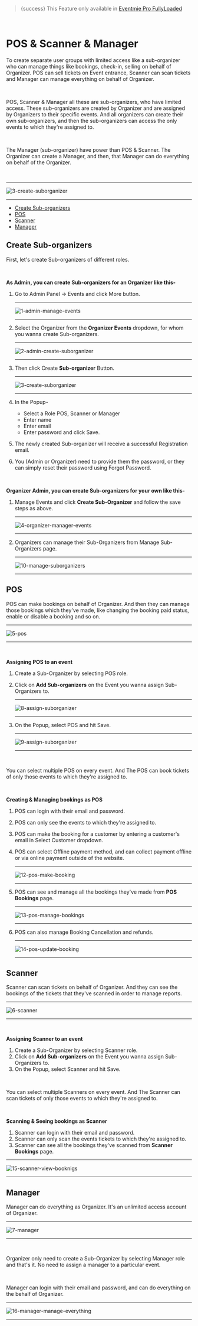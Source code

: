 > {success} This Feature only available in [Eventmie Pro FullyLoaded](https://classiebit.com/eventmie-pro-fullyloaded)

<br>

# POS & Scanner & Manager

To create separate user groups with limited access like a sub-organizer who can manage things like bookings, check-in, selling on behalf of Organizer. POS can sell tickets on Event entrance, Scanner can scan tickets and Manager can manage everything on behalf of Organizer.

<br>

POS, Scanner & Manager all these are sub-organizers, who have limited access. These sub-organizers are created by Organizer and are assigned by Organizers to their specific events. And all organizers can create their own sub-organizers, and then the sub-organizers can access the only events to which they're assigned to.

<br>

The Manager (sub-organizer) have power than POS & Scanner. The Organizer can create a Manager, and then, that Manager can do everything on behalf of the Organizer.

<br>

---

![3-create-suborganizer](/images/v2/EventmieProFullyLoadedV2.0/21.3-create-suborganizer.webp "3-create-suborganizer")

---

-   [Create Sub-organizers](#Create-Sub-organizers)
-   [POS](#POS)
-   [Scanner](#Scanner)
-   [Manager](#Manager)

<a name="Create-Sub-organizers"></a>

## Create Sub-organizers

First, let's create Sub-organizers of different roles.

<br>

**As Admin, you can create Sub-organizers for an Organizer like this-**

1. Go to Admin Panel -> Events and click More button.

    ***

    ![1-admin-manage-events](/images/v2/EventmieProFullyLoadedV2.0/19.1-admin-manage-events.webp "1-admin-manage-events")

    ***

2. Select the Organizer from the **Organizer Events** dropdown, for whom you wanna create Sub-organizers.

    ***

    ![2-admin-create-suborganizer](/images/v2/EventmieProFullyLoadedV2.0/21.3-create-suborganizer.webp "2-admin-create-suborganizer")

    ***

3. Then click Create **Sub-organizer** Button.

    ***

    ![3-create-suborganizer](/images/v2/EventmieProFullyLoadedV2.0/21.3-create-suborganizer.webp "3-create-suborganizer")

    ***

4. In the Popup-

    - Select a Role POS, Scanner or Manager
    - Enter name
    - Enter email
    - Enter password and click Save.

5. The newly created Sub-organizer will receive a successful Registration email.
6. You (Admin or Organizer) need to provide them the password, or they can simply reset their password using Forgot Password.

<br>

**Organizer Admin, you can create Sub-organizers for your own like this-**

1. Manage Events and click **Create Sub-Organizer** and follow the save steps as above.

    ***

    ![4-organizer-manager-events](/images/v2/EventmieProFullyLoadedV2.0/8-assign-suborganizer.webp "4-organizer-manager-events")

    ***

2. Organizers can manage their Sub-Organizers from Manage Sub-Organizers page.

    ***

    ![10-manage-suborganizers](/images/v2/EventmieProFullyLoadedV2.0/10-manage-suborganizers.webp "10-manage-suborganizers")

    ***

<a name="POS"></a>

## POS

POS can make bookings on behalf of Organizer. And then they can manage those bookings which they've made, like changing the booking paid status, enable or disable a booking and so on.

---

![5-pos](/images/v2/EventmieProFullyLoadedV2.0/23.5-pos.webp "5-pos")

---

<br>

**Assigning POS to an event**

1. Create a Sub-Organizer by selecting POS role.
2. Click on **Add Sub-organizers** on the Event you wanna assign Sub-Organizers to.

    ***

    ![8-assign-suborganizer](/images/v2/EventmieProFullyLoadedV2.0/8-assign-suborganizer.webp "8-assign-suborganizer")

    ***

3. On the Popup, select POS and hit Save.

    ***

    ![9-assign-suborganizer](/images/v2/EventmieProFullyLoadedV2.0/18.3-create-suborganizer.webp "9-assign-suborganizer")

    ***

<br>

You can select multiple POS on every event. And The POS can book tickets of only those events to which they're assigned to.

<br>

**Creating & Managing bookings as POS**

1. POS can login with their email and password.
2. POS can only see the events to which they're assigned to.
3. POS can make the booking for a customer by entering a customer's email in Select Customer dropdown.
4. POS can select Offline payment method, and can collect payment offline or via online payment outside of the website.

    ***

    ![12-pos-make-booking](/images/v2/EventmieProFullyLoadedV2.0/12-pos-make-booking.webp "12-pos-make-booking")

    ***

5. POS can see and manage all the bookings they've made from **POS Bookings** page.

    ***

    ![13-pos-manage-bookings](/images/v2/EventmieProFullyLoadedV2.0/13-pos-manage-bookings.webp "13-pos-manage-bookings")

    ***

6. POS can also manage Booking Cancellation and refunds.

    ***

    ![14-pos-update-booking](/images/v2/EventmieProFullyLoadedV2.0/14-pos-update-booking.webp "14-pos-update-booking")

    ***

<a name="Scanner"></a>

## Scanner

Scanner can scan tickets on behalf of Organizer. And they can see the bookings of the tickets that they've scanned in order to manage reports.

---

![6-scanner](/images/v2/EventmieProFullyLoadedV2.0/6-scanner.webp "6-scanner")

---

<br>

**Assigning Scanner to an event**

1. Create a Sub-Organizer by selecting Scanner role.
2. Click on **Add Sub-organizers** on the Event you wanna assign Sub-Organizers to.
3. On the Popup, select Scanner and hit Save.

<br>

You can select multiple Scanners on every event. And The Scanner can scan tickets of only those events to which they're assigned to.

<br>

**Scanning & Seeing bookings as Scanner**

1. Scanner can login with their email and password.
2. Scanner can only scan the events tickets to which they're assigned to.
3. Scanner can see all the bookings they've scanned from **Scanner Bookings** page.

---

![15-scanner-view-booknigs](/images/v2/EventmieProFullyLoadedV2.0/15-scanner-view-booknigs.webp "15-scanner-view-booknigs")

---

<a name="Manager"></a>

## Manager

Manager can do everything as Organizer. It's an unlimited access account of Organizer.

---

![7-manager](/images/v2/EventmieProFullyLoadedV2.0/7-manager.webp "7-manager")

---

<br>

Organizer only need to create a Sub-Organizer by selecting Manager role and that's it. No need to assign a manager to a particular event.

<br>

Manager can login with their email and password, and can do everything on the behalf of Organizer.

---

![16-manager-manage-everything](/images/v2/EventmieProFullyLoadedV2.0/16-manager-manage-everythings.webp "16-manager-manage-everything")

---
